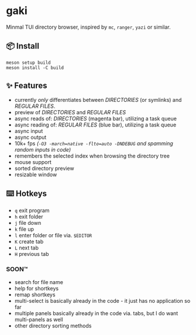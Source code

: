 # gaki

Minmal TUI directory browser, inspired by `mc`, `ranger`, `yazi` or similar.

## 📦 Install
```shell
meson setup build
meson install -C build
```

## ✨ Features

- currently _only_ differentiates between _DIRECTORIES_ (or symlinks) and _REGULAR FILES_.
- preview of _DIRECTORIES_ and _REGULAR FILES_
- async reads of: _DIRECTORIES_ (magenta bar), utilizing a task queue
- async reading of: _REGULAR FILES_ (blue bar), utilizing a task queue
- async input
- async output
- 10k+ fps _(`-O3 -march=native -flto=auto -DNDEBUG` and spamming random inputs in code)_
- remembers the selected index when browsing the directory tree
- mouse support
- sorted directory preview
- resizable window

## ⌨️ Hotkeys

- `q` exit program
- `h` exit folder
- `j` file down
- `k` file up
- `l` enter folder or file via. `$EDITOR`
- `K` create tab
- `L` next tab
- `H` previous tab

### SOON™

- search for file name
- help for shortkeys
- remap shortkeys
- multi-select is basically already in the code - it just has no application so far
- multiple panels basically already in the code via. tabs, but I do want multi-panels as well
- other directory sorting methods

